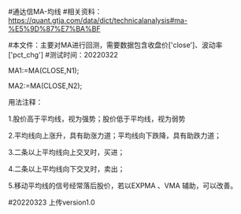 #通达信MA-均线
#相关资料：https://quant.gtja.com/data/dict/technicalanalysis#ma-%E5%9D%87%E7%BA%BF

#本文件：主要对MA进行回测，需要数据包含收盘价['close']、波动率['pct_chg']
#测试时间：20220322


MA1:=MA(CLOSE,N1);

MA2:=MA(CLOSE,N2);


用法注释：

1.股价高于平均线，视为强势；股价低于平均线，视为弱势

2.平均线向上涨升，具有助涨力道；平均线向下跌降，具有助跌力道；

3.二条以上平均线向上交叉时，买进；

4.二条以上平均线向下交叉时，卖出；

5.移动平均线的信号经常落后股价，若以EXPMA 、VMA 辅助，可以改善。

#20220323
上传version1.0